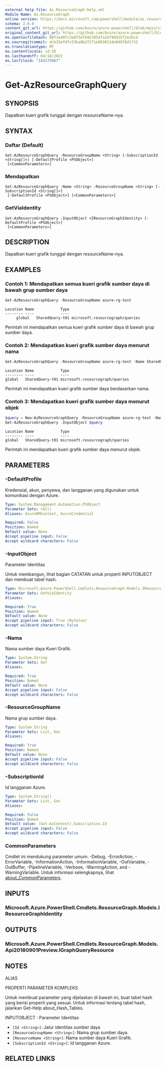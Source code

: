 ```yaml
---
external help file: Az.ResourceGraph-help.xml
Module Name: Az.ResourceGraph
online version: https://docs.microsoft.com/powershell/module/az.resourcegraph/get-azresourcegraphquery
schema: 2.0.0
content_git_url: https://github.com/Azure/azure-powershell/blob/main/src/ResourceGraph/ResourceGraph/help/Get-AzResourceGraphQuery.md
original_content_git_url: https://github.com/Azure/azure-powershell/blob/main/src/ResourceGraph/ResourceGraph/help/Get-AzResourceGraphQuery.md
ms.openlocfilehash: 08f1e40fc3e0f5efb927854fa2d790d35f2e2bcd
ms.sourcegitcommit: dcb33efdfc53ba0b2f271e883021de84878d1f31
ms.translationtype: MT
ms.contentlocale: id-ID
ms.lasthandoff: 04/18/2022
ms.locfileid: "143275967"
---
```

# Get-AzResourceGraphQuery

## SYNOPSIS
Dapatkan kueri grafik tunggal dengan resourceName-nya.

## SYNTAX

### Daftar (Default)
```
Get-AzResourceGraphQuery -ResourceGroupName <String> [-SubscriptionId <String[]>] [-DefaultProfile <PSObject>]
 [<CommonParameters>]
```

### Mendapatkan
```
Get-AzResourceGraphQuery -Name <String> -ResourceGroupName <String> [-SubscriptionId <String[]>]
 [-DefaultProfile <PSObject>] [<CommonParameters>]
```

### GetViaIdentity
```
Get-AzResourceGraphQuery -InputObject <IResourceGraphIdentity> [-DefaultProfile <PSObject>]
 [<CommonParameters>]
```

## DESCRIPTION
Dapatkan kueri grafik tunggal dengan resourceName-nya.

## EXAMPLES

### Contoh 1: Mendapatkan semua kueri grafik sumber daya di bawah grup sumber daya
```powershell
Get-AzResourceGraphQuery -ResourceGroupName azure-rg-test
```

```output
Location Name            Type
-------- ----            ----
     global   SharedQuery-t01 microsoft.resourcegraph/queries
```

Perintah ini mendapatkan semua kueri grafik sumber daya di bawah grup sumber daya.

### Contoh 2: Mendapatkan kueri grafik sumber daya menurut nama
```powershell
Get-AzResourceGraphQuery -ResourceGroupName azure-rg-test -Name SharedQuery-t01
```

```output
Location Name            Type
-------- ----            ----
global   SharedQuery-t01 microsoft.resourcegraph/queries
```

Perintah ini mendapatkan kueri grafik sumber daya berdasarkan nama.

### Contoh 3: Mendapatkan kueri grafik sumber daya menurut objek
```powershell
$query = New-AzResourceGraphQuery -ResourceGroupName azure-rg-test -Name query-t03 -Location 'global' -Query 'project id, name, type, location' -Description 'test'
Get-AzResourceGraphQuery -InputObject $query
```

```output
Location Name            Type
-------- ----            ----
global   SharedQuery-t01 microsoft.resourcegraph/queries
```

Perintah ini mendapatkan kueri grafik sumber daya menurut objek.

## PARAMETERS

### -DefaultProfile
Kredensial, akun, penyewa, dan langganan yang digunakan untuk komunikasi dengan Azure.

```yaml
Type: System.Management.Automation.PSObject
Parameter Sets: (All)
Aliases: AzureRMContext, AzureCredential

Required: False
Position: Named
Default value: None
Accept pipeline input: False
Accept wildcard characters: False
```

### -InputObject
Parameter Identitas

Untuk membangun, lihat bagian CATATAN untuk properti INPUTOBJECT dan membuat tabel hash.

```yaml
Type: Microsoft.Azure.PowerShell.Cmdlets.ResourceGraph.Models.IResourceGraphIdentity
Parameter Sets: GetViaIdentity
Aliases:

Required: True
Position: Named
Default value: None
Accept pipeline input: True (ByValue)
Accept wildcard characters: False
```

### -Nama
Nama sumber daya Kueri Grafik.

```yaml
Type: System.String
Parameter Sets: Get
Aliases:

Required: True
Position: Named
Default value: None
Accept pipeline input: False
Accept wildcard characters: False
```

### -ResourceGroupName
Nama grup sumber daya.

```yaml
Type: System.String
Parameter Sets: List, Get
Aliases:

Required: True
Position: Named
Default value: None
Accept pipeline input: False
Accept wildcard characters: False
```

### -SubscriptionId
Id langganan Azure.

```yaml
Type: System.String[]
Parameter Sets: List, Get
Aliases:

Required: False
Position: Named
Default value: (Get-AzContext).Subscription.Id
Accept pipeline input: False
Accept wildcard characters: False
```

### CommonParameters
Cmdlet ini mendukung parameter umum: -Debug, -ErrorAction, -ErrorVariable, -InformationAction, -InformationVariable, -OutVariable, -OutBuffer, -PipelineVariable, -Verbose, -WarningAction, and -WarningVariable. Untuk informasi selengkapnya, lihat [about_CommonParameters](http://go.microsoft.com/fwlink/?LinkID=113216).

## INPUTS

### Microsoft.Azure.PowerShell.Cmdlets.ResourceGraph.Models.IResourceGraphIdentity

## OUTPUTS

### Microsoft.Azure.PowerShell.Cmdlets.ResourceGraph.Models.Api20180901Preview.IGraphQueryResource

## NOTES

ALIAS

PROPERTI PARAMETER KOMPLEKS

Untuk membuat parameter yang dijelaskan di bawah ini, buat tabel hash yang berisi properti yang sesuai. Untuk informasi tentang tabel hash, jalankan Get-Help about_Hash_Tables.


INPUTOBJECT <IResourceGraphIdentity>: Parameter Identitas
  - `[Id <String>]`: Jalur identitas sumber daya
  - `[ResourceGroupName <String>]`: Nama grup sumber daya.
  - `[ResourceName <String>]`: Nama sumber daya Kueri Grafik.
  - `[SubscriptionId <String>]`: Id langganan Azure.

## RELATED LINKS
